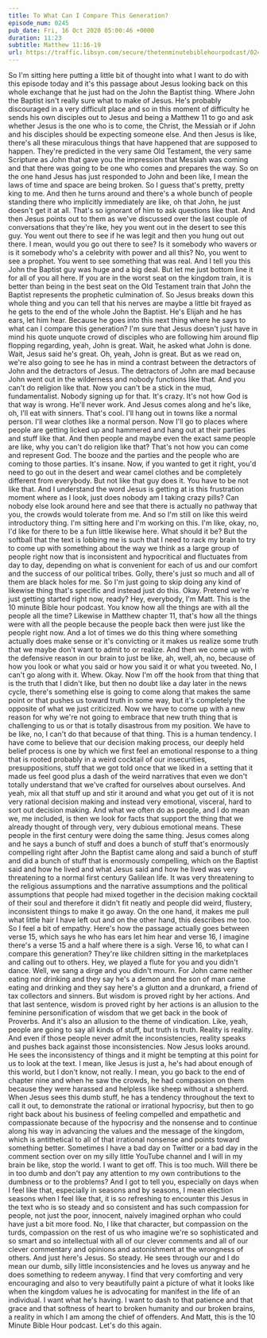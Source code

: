 ```yaml
---
title: To What Can I Compare This Generation?
episode_num: 0245
pub_date: Fri, 16 Oct 2020 05:00:46 +0000
duration: 11:23
subtitle: Matthew 11:16-19
url: https://traffic.libsyn.com/secure/thetenminutebiblehourpodcast/0245_-_To_What_Can_I_Compare_This_Generation.mp3
---
```


 So I'm sitting here putting a little bit of thought into what I want to do with this episode today and it's this passage about Jesus looking back on this whole exchange that he just had on the John the Baptist thing. Where John the Baptist isn't really sure what to make of Jesus. He's probably discouraged in a very difficult place and so in this moment of difficulty he sends his own disciples out to Jesus and being a Matthew 11 to go and ask whether Jesus is the one who is to come, the Christ, the Messiah or if John and his disciples should be expecting someone else. And then Jesus is like, there's all these miraculous things that have happened that are supposed to happen. They're predicted in the very same Old Testament, the very same Scripture as John that gave you the impression that Messiah was coming and that there was going to be one who comes and prepares the way. So on the one hand Jesus has just responded to John and been like, I mean the laws of time and space are being broken. So I guess that's pretty, pretty king to me. And then he turns around and there's a whole bunch of people standing there who implicitly immediately are like, oh that John, he just doesn't get it at all. That's so ignorant of him to ask questions like that. And then Jesus points out to them as we've discussed over the last couple of conversations that they're like, hey you went out in the desert to see this guy. You went out there to see if he was legit and then you hung out out there. I mean, would you go out there to see? Is it somebody who wavers or is it somebody who's a celebrity with power and all this? No, you went to see a prophet. You went to see something that was real. And I tell you this John the Baptist guy was huge and a big deal. But let me just bottom line it for all of you all here. If you are in the worst seat on the kingdom train, it is better than being in the best seat on the Old Testament train that John the Baptist represents the prophetic culmination of. So Jesus breaks down this whole thing and you can tell that his nerves are maybe a little bit frayed as he gets to the end of the whole John the Baptist. He's Elijah and he has ears, let him hear. Because he goes into this next thing where he says to what can I compare this generation? I'm sure that Jesus doesn't just have in mind his quote unquote crowd of disciples who are following him around flip flopping regarding, yeah, John is great. Wait, he asked what John is done. Wait, Jesus said he's great. Oh, yeah, John is great. But as we read on, we're also going to see he has in mind a contrast between the detractors of John and the detractors of Jesus. The detractors of John are mad because John went out in the wilderness and nobody functions like that. And you can't do religion like that. Now you can't be a stick in the mud, fundamentalist. Nobody signing up for that. It's crazy. It's not how God is that way is wrong. He'll never work. And Jesus comes along and he's like, oh, I'll eat with sinners. That's cool. I'll hang out in towns like a normal person. I'll wear clothes like a normal person. Now I'll go to places where people are getting licked up and hammered and hang out at their parties and stuff like that. And then people and maybe even the exact same people are like, why you can't do religion like that? That's not how you can come and represent God. The booze and the parties and the people who are coming to those parties. It's insane. Now, if you wanted to get it right, you'd need to go out in the desert and wear camel clothes and be completely different from everybody. But not like that guy does it. You have to be not like that. And I understand the word Jesus is getting at is this frustration moment where as I look, just does nobody am I taking crazy pills? Can nobody else look around here and see that there is actually no pathway that you, the crowds would tolerate from me. And so I'm still on like this weird introductory thing. I'm sitting here and I'm working on this. I'm like, okay, no, I'd like for there to be a fun little likewise here. What should it be? But the softball that the text is lobbing me is such that I need to rack my brain to try to come up with something about the way we think as a large group of people right now that is inconsistent and hypocritical and fluctuates from day to day, depending on what is convenient for each of us and our comfort and the success of our political tribes. Golly, there's just so much and all of them are black holes for me. So I'm just going to skip doing any kind of likewise thing that's specific and instead just do this. Okay. Pretend we're just getting started right now, ready? Hey, everybody, I'm Matt. This is the 10 minute Bible hour podcast. You know how all the things are with all the people all the time? Likewise in Matthew chapter 11, that's how all the things were with all the people because the people back then were just like the people right now. And a lot of times we do this thing where something actually does make sense or it's convicting or it makes us realize some truth that we maybe don't want to admit to or realize. And then we come up with the defensive reason in our brain to just be like, ah, well, ah, no, because of how you look or what you said or how you said it or what you tweeted. No, I can't go along with it. Whew. Okay. Now I'm off the hook from that thing that is the truth that I didn't like, but then no doubt like a day later in the news cycle, there's something else is going to come along that makes the same point or that pushes us toward truth in some way, but it's completely the opposite of what we just criticized. Now we have to come up with a new reason for why we're not going to embrace that new truth thing that is challenging to us or that is totally disastrous from my position. We have to be like, no, I can't do that because of that thing. This is a human tendency. I have come to believe that our decision making process, our deeply held belief process is one by which we first feel an emotional response to a thing that is rooted probably in a weird cocktail of our insecurities, presuppositions, stuff that we got told once that we liked in a setting that it made us feel good plus a dash of the weird narratives that even we don't totally understand that we've crafted for ourselves about ourselves. And yeah, mix all that stuff up and stir it around and what you get out of it is not very rational decision making and instead very emotional, visceral, hard to sort out decision making. And what we often do as people, and I do mean we, me included, is then we look for facts that support the thing that we already thought of through very, very dubious emotional means. These people in the first century were doing the same thing. Jesus comes along and he says a bunch of stuff and does a bunch of stuff that's enormously compelling right after John the Baptist came along and said a bunch of stuff and did a bunch of stuff that is enormously compelling, which on the Baptist said and how he lived and what Jesus said and how he lived was very threatening to a normal first century Galilean life. It was very threatening to the religious assumptions and the narrative assumptions and the political assumptions that people had mixed together in the decision making cocktail of their soul and therefore it didn't fit neatly and people did weird, flustery, inconsistent things to make it go away. On the one hand, it makes me pull what little hair I have left out and on the other hand, this describes me too. So I feel a bit of empathy. Here's how the passage actually goes between verse 15, which says he who has ears let him hear and verse 16, I imagine there's a verse 15 and a half where there is a sigh. Verse 16, to what can I compare this generation? They're like children sitting in the marketplaces and calling out to others. Hey, we played a flute for you and you didn't dance. Well, we sang a dirge and you didn't mourn. For John came neither eating nor drinking and they say he's a demon and the son of man came eating and drinking and they say here's a glutton and a drunkard, a friend of tax collectors and sinners. But wisdom is proved right by her actions. And that last sentence, wisdom is proved right by her actions is an allusion to the feminine personification of wisdom that we get back in the book of Proverbs. And it's also an allusion to the theme of vindication. Like, yeah, people are going to say all kinds of stuff, but truth is truth. Reality is reality. And even if those people never admit the inconsistencies, reality speaks and pushes back against those inconsistencies. Now Jesus looks around. He sees the inconsistency of things and it might be tempting at this point for us to look at the text. I mean, like Jesus is just a, he's had about enough of this world, but I don't know, not really. I mean, you go back to the end of chapter nine and when he saw the crowds, he had compassion on them because they were harassed and helpless like sheep without a shepherd. When Jesus sees this dumb stuff, he has a tendency throughout the text to call it out, to demonstrate the rational or irrational hypocrisy, but then to go right back about his business of feeling compelled and empathetic and compassionate because of the hypocrisy and the nonsense and to continue along his way in advancing the values and the message of the kingdom, which is antithetical to all of that irrational nonsense and points toward something better. Sometimes I have a bad day on Twitter or a bad day in the comment section over on my silly little YouTube channel and I will in my brain be like, stop the world. I want to get off. This is too much. Will there be in too dumb and don't pay any attention to my own contributions to the dumbness or to the problems? And I got to tell you, especially on days when I feel like that, especially in seasons and by seasons, I mean election seasons when I feel like that, it is so refreshing to encounter this Jesus in the text who is so steady and so consistent and has such compassion for people, not just the poor, innocent, naively imagined orphan who could have just a bit more food. No, I like that character, but compassion on the turds, compassion on the rest of us who imagine we're so sophisticated and so smart and so intellectual with all of our clever comments and all of our clever commentary and opinions and astonishment at the wrongness of others. And just here's Jesus. So steady. He sees through our and I do mean our dumb, silly little inconsistencies and he loves us anyway and he does something to redeem anyway. I find that very comforting and very encouraging and also to very beautifully paint a picture of what it looks like when the kingdom values he is advocating for manifest in the life of an individual. I want what he's having. I want to dash to that patience and that grace and that softness of heart to broken humanity and our broken brains, a reality in which I am among the chief of offenders. And Matt, this is the 10 Minute Bible Hour podcast. Let's do this again.